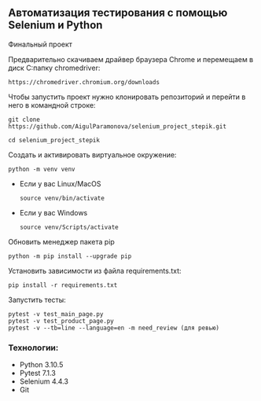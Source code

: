 ## Автоматизация тестирования с помощью Selenium и Python

Финальный проект

Предварительно скачиваем драйвер браузера Chrome и перемещаем в диск C:папку chromedriver:
```
https://chromedriver.chromium.org/downloads
```

Чтобы запустить проект нужно клонировать репозиторий и перейти в него в командной строке:
```
git clone https://github.com/AigulParamonova/selenium_project_stepik.git
```

```
cd selenium_project_stepik
```

Cоздать и активировать виртуальное окружение:

```
python -m venv venv
```

* Если у вас Linux/MacOS

    ```
    source venv/bin/activate
    ```

* Если у вас Windows

    ```
    source venv/Scripts/activate
    ```

Обновить менеджер пакета pip

```
python -m pip install --upgrade pip
```

Установить зависимости из файла requirements.txt:

```
pip install -r requirements.txt
```

Запустить тесты:

```
pytest -v test_main_page.py
pytest -v test_product_page.py
pytest -v --tb=line --language=en -m need_review (для ревью)
```

### Технологии:
- Python 3.10.5
- Pytest 7.1.3
- Selenium 4.4.3
- Git
